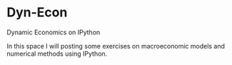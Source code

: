 # Dyn-Econ
Dynamic Economics on IPython

In this space I will posting some exercises on macroeconomic models and numerical methods using IPython. 
